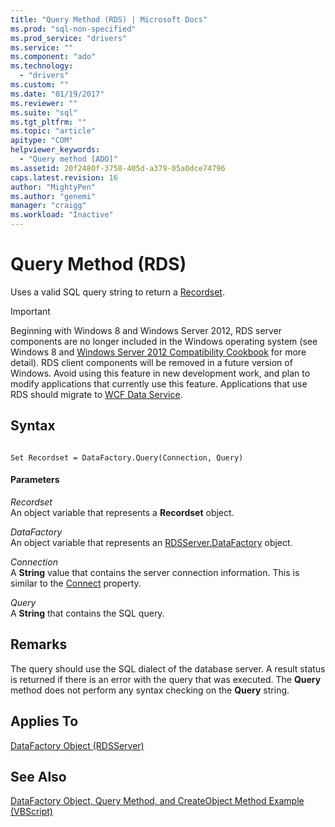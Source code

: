 ```yaml
---
title: "Query Method (RDS) | Microsoft Docs"
ms.prod: "sql-non-specified"
ms.prod_service: "drivers"
ms.service: ""
ms.component: "ado"
ms.technology:
  - "drivers"
ms.custom: ""
ms.date: "01/19/2017"
ms.reviewer: ""
ms.suite: "sql"
ms.tgt_pltfrm: ""
ms.topic: "article"
apitype: "COM"
helpviewer_keywords: 
  - "Query method [ADO]"
ms.assetid: 20f2480f-3758-405d-a379-05a0dce74796
caps.latest.revision: 16
author: "MightyPen"
ms.author: "genemi"
manager: "craigg"
ms.workload: "Inactive"
---
```

# Query Method (RDS)
Uses a valid SQL query string to return a [Recordset](../../../ado/reference/ado-api/recordset-object-ado.md).  
  
> [!IMPORTANT]
>  Beginning with Windows 8 and Windows Server 2012, RDS server components are no longer included in the Windows operating system (see Windows 8 and [Windows Server 2012 Compatibility Cookbook](https://www.microsoft.com/en-us/download/details.aspx?id=27416) for more detail). RDS client components will be removed in a future version of Windows. Avoid using this feature in new development work, and plan to modify applications that currently use this feature. Applications that use RDS should migrate to [WCF Data Service](http://go.microsoft.com/fwlink/?LinkId=199565).  
  
## Syntax  
  
```  
  
Set Recordset = DataFactory.Query(Connection, Query)  
```  
  
#### Parameters  
 *Recordset*  
 An object variable that represents a **Recordset** object.  
  
 *DataFactory*  
 An object variable that represents an [RDSServer.DataFactory](../../../ado/reference/rds-api/datafactory-object-rdsserver.md) object.  
  
 *Connection*  
 A **String** value that contains the server connection information. This is similar to the [Connect](../../../ado/reference/rds-api/connect-property-rds.md) property.  
  
 *Query*  
 A **String** that contains the SQL query.  
  
## Remarks  
 The query should use the SQL dialect of the database server. A result status is returned if there is an error with the query that was executed. The **Query** method does not perform any syntax checking on the **Query** string.  
  
## Applies To  
 [DataFactory Object (RDSServer)](../../../ado/reference/rds-api/datafactory-object-rdsserver.md)  
  
## See Also  
 [DataFactory Object, Query Method, and CreateObject Method Example (VBScript)](../../../ado/reference/rds-api/datafactory-object-query-method-and-createobject-method-example-vbscript.md)


